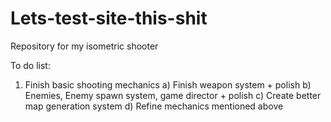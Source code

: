 # Lets-test-site-this-shit
Repository for my isometric shooter


To do list:
  1) Finish basic shooting mechanics
      a) Finish weapon system + polish
      b) Enemies, Enemy spawn system, game director + polish
      c) Create better map generation system
      d) Refine mechanics mentioned above
